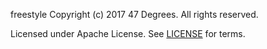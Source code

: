freestyle
Copyright (c) 2017 47 Degrees.  All rights reserved.

Licensed under Apache License. See [LICENSE](LICENSE) for terms.